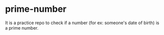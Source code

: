 # prime-number
 It is a practice repo to check if a number (for ex: someone's date of birth) is a prime number.
